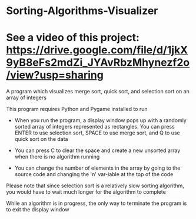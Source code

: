 # Sorting-Algorithms-Visualizer
# See a video of this project: https://drive.google.com/file/d/1jkX9yB8eFs2mdZi_JYAvRbzMhynezf2o/view?usp=sharing
A program which visualizes merge sort, quick sort, and selection sort on an array of integers

This program requires Python and Pygame installed to run

- When you run the program, a display window pops up with a randomly sorted array of integers represented as rectangles. You can press ENTER to use selection sort,   SPACE to use merge sort, and Q to use quick sort on the data

- You can press C to clear the space and create a new unsorted array when there is no algorithm running

- You can change the number of elements in the array by going to the source code and changing the 'n' var-iable at the top of the code

Please note that since selection sort is a relatively slow sorting algorithm, you would have to wait much longer for the algorithm to complete

While an algorithm is in progress, the only way to terminate the program is to exit the display window
